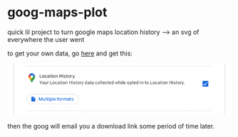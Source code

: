 # goog-maps-plot

quick lil project to turn google maps location history --> an svg of everywhere the user went

to get your own data, go [here](https://takeout.google.com/) and get this:

![how to get google maps location data](https://raw.githubusercontent.com/spencerhhubert/goog-maps-plot/main/takeout.png)

then the goog will email you a download link some period of time later.
